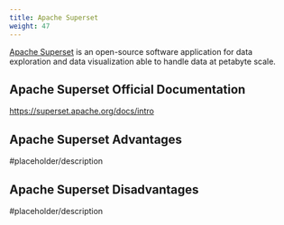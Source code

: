 ```yaml
---
title: Apache Superset
weight: 47
---
```


[Apache Superset](https://superset.apache.org/) is an open-source software application for data exploration and data visualization able to handle data at petabyte scale.

## Apache Superset Official Documentation

https://superset.apache.org/docs/intro

## Apache Superset Advantages
#placeholder/description 

## Apache Superset Disadvantages
#placeholder/description 

